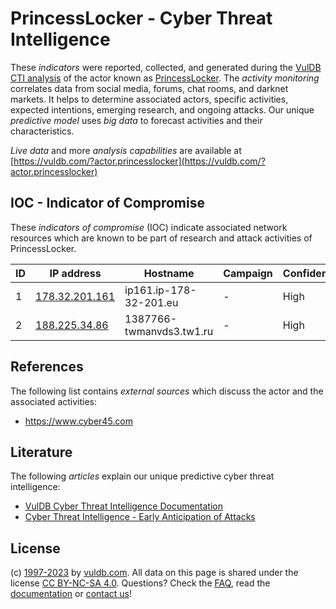 # PrincessLocker - Cyber Threat Intelligence

These _indicators_ were reported, collected, and generated during the [VulDB CTI analysis](https://vuldb.com/?kb.cti) of the actor known as [PrincessLocker](https://vuldb.com/?actor.princesslocker). The _activity monitoring_ correlates data from social media, forums, chat rooms, and darknet markets. It helps to determine associated actors, specific activities, expected intentions, emerging research, and ongoing attacks. Our unique _predictive model_ uses _big data_ to forecast activities and their characteristics.

_Live data_ and more _analysis capabilities_ are available at [https://vuldb.com/?actor.princesslocker](https://vuldb.com/?actor.princesslocker)

## IOC - Indicator of Compromise

These _indicators of compromise_ (IOC) indicate associated network resources which are known to be part of research and attack activities of PrincessLocker.

ID | IP address | Hostname | Campaign | Confidence
-- | ---------- | -------- | -------- | ----------
1 | [178.32.201.161](https://vuldb.com/?ip.178.32.201.161) | ip161.ip-178-32-201.eu | - | High
2 | [188.225.34.86](https://vuldb.com/?ip.188.225.34.86) | 1387766-twmanvds3.tw1.ru | - | High

## References

The following list contains _external sources_ which discuss the actor and the associated activities:

* https://www.cyber45.com

## Literature

The following _articles_ explain our unique predictive cyber threat intelligence:

* [VulDB Cyber Threat Intelligence Documentation](https://vuldb.com/?kb.cti)
* [Cyber Threat Intelligence - Early Anticipation of Attacks](https://www.scip.ch/en/?labs.20201022)

## License

(c) [1997-2023](https://vuldb.com/?kb.changelog) by [vuldb.com](https://vuldb.com/?kb.about). All data on this page is shared under the license [CC BY-NC-SA 4.0](https://creativecommons.org/licenses/by-nc-sa/4.0/). Questions? Check the [FAQ](https://vuldb.com/?kb.faq), read the [documentation](https://vuldb.com/?kb) or [contact us](https://vuldb.com/?contact)!
